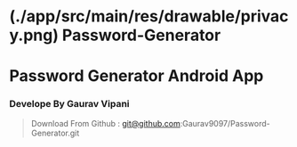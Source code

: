 # (./app/src/main/res/drawable/privacy.png) Password-Generator

# Password Generator Android App 
### Develope By Gaurav Vipani
> Download From Github : git@github.com:Gaurav9097/Password-Generator.git
